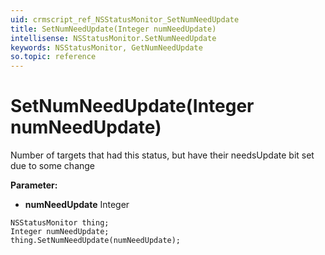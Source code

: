 ```yaml
---
uid: crmscript_ref_NSStatusMonitor_SetNumNeedUpdate
title: SetNumNeedUpdate(Integer numNeedUpdate)
intellisense: NSStatusMonitor.SetNumNeedUpdate
keywords: NSStatusMonitor, GetNumNeedUpdate
so.topic: reference
---
```


# SetNumNeedUpdate(Integer numNeedUpdate)

Number of targets that had this status, but have their needsUpdate bit set due to some change

**Parameter:** 
* **numNeedUpdate** Integer

```crmscript
NSStatusMonitor thing;
Integer numNeedUpdate;
thing.SetNumNeedUpdate(numNeedUpdate);
```

